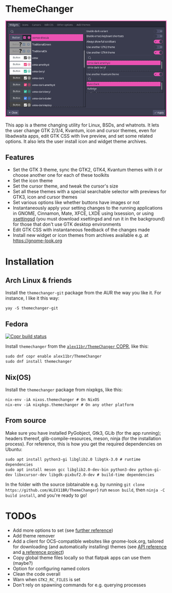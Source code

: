 # ThemeChanger
![A screenshot of our lovely ThemeChanger](screenshot1.png)

This app is a theme changing utility for Linux, BSDs, and whatnots.
It lets the user change GTK 2/3/4, Kvantum, icon and cursor themes, even for libadwaita apps, edit GTK CSS with live preview, and set some related options.
It also lets the user install icon and widget theme archives.

## Features
- Set the GTK 3 theme, sync the GTK2, GTK4, Kvantum themes with it or choose another one for each of these toolkits
- Set the icon theme
- Set the cursor theme, and tweak the cursor's size
- Set all these themes with a special searchable selector with previews for GTK3, icon and cursor themes
- Set various options like whether buttons have images or not
- Instantaneously apply your setting changes to the running applications in GNOME, Cinnamon, Mate, XFCE, LXDE using lxsession, or using [xsettingsd](https://github.com/derat/xsettingsd) (you must download xsettingsd and run it in the background) for those that don't use GTK desktop environments
- Edit GTK CSS with instantaneous feedback of the changes made
- Install new widget or icon themes from archives available e.g. at https://gnome-look.org

# Installation
## Arch Linux & friends
Install the `themechanger-git` package from the AUR the way you like it. For instance, I like it this way:
```
yay -S themechanger-git
```
## Fedora
[![Copr build status](https://copr.fedorainfracloud.org/coprs/alex11br/ThemeChanger/package/themechanger/status_image/last_build.png)](https://copr.fedorainfracloud.org/coprs/alex11br/ThemeChanger/package/themechanger/)

Install `themechanger` from the [`alex11br/ThemeChanger` COPR](https://copr.fedorainfracloud.org/coprs/alex11br/ThemeChanger/), like this:
```
sudo dnf copr enable alex11br/ThemeChanger
sudo dnf install themechanger
```
## Nix(OS)
Install the `themechanger` package from nixpkgs, like this:
```
nix-env -iA nixos.themechanger # On NixOS
nix-env -iA nixpkgs.themechanger # On any other platform
```
## From source
Make sure you have installed PyGobject, Gtk3, GLib (for the app running); headers thereof, glib-compile-resources, meson, ninja (for the installation process). For reference, this is how you get the required dependencies on Ubuntu:
```
sudo apt install python3-gi libglib2.0 libgtk-3.0 # runtime dependencies
sudo apt install meson gcc libglib2.0-dev-bin python3-dev python-gi-dev libxcursor-dev libgdk-pixbuf2.0-dev # build-time dependencies
```

In the folder with the source (obtainable e.g. by running `git clone https://github.com/ALEX11BR/ThemeChanger`) run `meson build`, then `ninja -C build install`, and you're ready to go!

# TODOs
- Add more options to set (see [further reference](https://docs.gtk.org/gtk3/class.Settings.html#properties))
- Add theme remover
- Add a client for OCS-compatible websites like gnome-look.org, tailored for downloading (and automatically installing) themes (see [API reference](https://freedesktop.org/wiki/Specifications/open-collaboration-services/) and [a reference project](https://www.opencode.net/dfn2/pling-store-development))
- Copy global theme files locally so that flatpak apps can use them (maybe?)
- Option for configuring named colors
- Clean the code overall
- Warn when `GTK2_RC_FILES` is set
- Don't rely on spawning commands for e.g. querying processes
